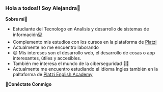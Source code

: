 ### **Hola a todos!! Soy Alejandra**👋  

**Sobre mí**👩
- Estudiante del Tecnologo en Analisis y desarrollo de sistemas de información💻
- Complemento mis estudios con los cursos en la plataforma de [Platzi](https://platzi.com "Platzi")
- Actualmente no me encuentro laborando
- 😊 Mis intereses son el desarrollo web, el desarrollo de cosas o app interesantes, útiles y accesibles. 
- También me interesa el mundo de la ciberseguridad 👩‍💻
- Actualmente me encuentro estudiando el idioma Ingles también en la paltaforma de [Platzi English Academy](https://platzi.com/idioma-ingles/ "Platzi English Academy")

🚀**Conéctate Conmigo**
